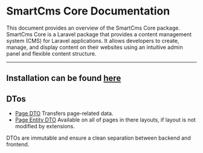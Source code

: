 # SmartCms Core Documentation

This document provides an overview of the SmartCms Core package. SmartCms Core is a Laravel package that provides a content management system (CMS) for Laravel applications. It allows developers to create, manage, and display content on their websites using an intuitive admin panel and flexible content structure.

---

## Installation can be found [here](installation.md)

## DTos

-   [Page DTO](dto/page.md) Transfers page-related data.
-   [Page Entity DTO](dto/page-entity.md) Available on all of pages in there layouts, if layout is not modified by extensions.

DTOs are immutable and ensure a clean separation between backend and frontend.
